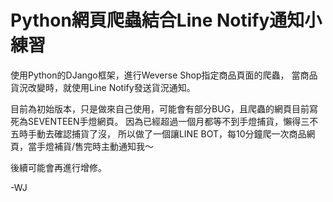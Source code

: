 # Python網頁爬蟲結合Line Notify通知小練習

使用Python的DJango框架，進行Weverse Shop指定商品頁面的爬蟲，
當商品貨況改變時，就使用Line Notify發送貨況通知。

目前為初始版本，只是做來自己使用，可能會有部分BUG，且爬蟲的網頁目前寫死為SEVENTEEN手燈網頁。
因為已經超過一個月都等不到手燈捕貨，懶得三不五時手動去確認捕貨了沒，
所以做了一個讓LINE BOT，每10分鐘爬一次商品網頁，當手燈補貨/售完時主動通知我～


後續可能會再進行增修。

-WJ
